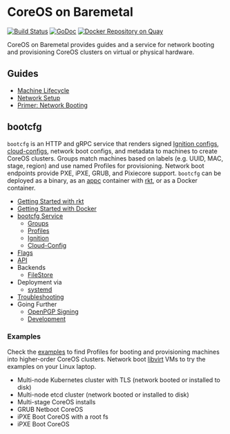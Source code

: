 
# CoreOS on Baremetal

[![Build Status](https://travis-ci.org/coreos/coreos-baremetal.svg?branch=master)](https://travis-ci.org/coreos/coreos-baremetal) [![GoDoc](https://godoc.org/github.com/coreos/coreos-baremetal?status.png)](https://godoc.org/github.com/coreos/coreos-baremetal) [![Docker Repository on Quay](https://quay.io/repository/coreos/bootcfg/status "Docker Repository on Quay")](https://quay.io/repository/coreos/bootcfg)

CoreOS on Baremetal provides guides and a service for network booting and provisioning CoreOS clusters on virtual or physical hardware.

## Guides

* [Machine Lifecycle](Documentation/machine-lifecycle.md)
* [Network Setup](Documentation/network-setup.md)
* [Primer: Network Booting](Documentation/network-booting.md)

## bootcfg

`bootcfg` is an HTTP and gRPC service that renders signed [Ignition configs](https://coreos.com/ignition/docs/latest/what-is-ignition.html), [cloud-configs](https://coreos.com/os/docs/latest/cloud-config.html), network boot configs, and metadata to machines to create CoreOS clusters. Groups match machines based on labels (e.g. UUID, MAC, stage, region) and use named Profiles for provisioning. Network boot endpoints provide PXE, iPXE, GRUB, and Pixiecore support. `bootcfg` can be deployed as a binary, as an [appc](https://github.com/appc/spec) container with [rkt](https://coreos.com/rkt/docs/latest/), or as a Docker container.

* [Getting Started with rkt](Documentation/getting-started-rkt.md)
* [Getting Started with Docker](Documentation/getting-started-docker.md)
* [bootcfg Service](Documentation/bootcfg.md)
    * [Groups](Documentation/bootcfg.md#groups-and-metadata)
    * [Profiles](Documentation/bootcfg.md#profiles)
    * [Ignition](Documentation/ignition.md)
    * [Cloud-Config](Documentation/cloud-config.md)
* [Flags](Documentation/config.md)
* [API](Documentation/api.md)
* Backends
    * [FileStore](Documentation/bootcfg.md#data)
* Deployment via
    * [systemd](Documentation/deployment.md#systemd)
* [Troubleshooting](Documentation/troubleshooting.md)
* Going Further
    * [OpenPGP Signing](Documentation/openpgp.md)
    * [Development](Documentation/dev/develop.md)

### Examples

Check the [examples](examples) to find Profiles for booting and provisioning machines into higher-order CoreOS clusters. Network boot [libvirt](scripts/README.md#libvirt) VMs to try the examples on your Linux laptop.

* Multi-node Kubernetes cluster with TLS (network booted or installed to disk)
* Multi-node etcd cluster (network booted or installed to disk)
* Multi-stage CoreOS installs
* GRUB Netboot CoreOS
* iPXE Boot CoreOS with a root fs
* iPXE Boot CoreOS
